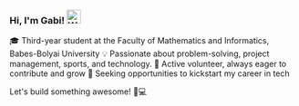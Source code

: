 ### Hi, I'm Gabi! <img src="https://raw.githubusercontent.com/Tarikul-Islam-Anik/Animated-Fluent-Emojis/master/Emojis/Hand%20gestures/Waving%20Hand.png" alt="Waving Hand" width="25" height="25" />

🎓 Third-year student at the Faculty of Mathematics and Informatics, Babes-Bolyai University
💡 Passionate about problem-solving, project management, sports, and technology.
🤝 Active volunteer, always eager to contribute and grow
🚀 Seeking opportunities to kickstart my career in tech

Let's build something awesome! 🚀💻
<!--
**Aenao17/Aenao17** is a ✨ _special_ ✨ repository because its `README.md` (this file) appears on your GitHub profile.

Here are some ideas to get you started:

- 🔭 I’m currently working on ...
- 🌱 I’m currently learning ...
- 👯 I’m looking to collaborate on ...
- 🤔 I’m looking for help with ...
- 💬 Ask me about ...
- 📫 How to reach me: ...
- 😄 Pronouns: ...
- ⚡ Fun fact: ...
-->
